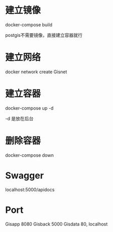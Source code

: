 # 建立镜像

docker-compose build

postgis不需要镜像，直接建立容器就行

# 建立网络

docker network create Gisnet

# 建立容器

docker-compose up -d

-d 是放在后台

# 删除容器

docker-compose down

# Swagger

localhost:5000/apidocs

# Port
Gisapp 8080
Gisback 5000
Gisdata 80, localhost